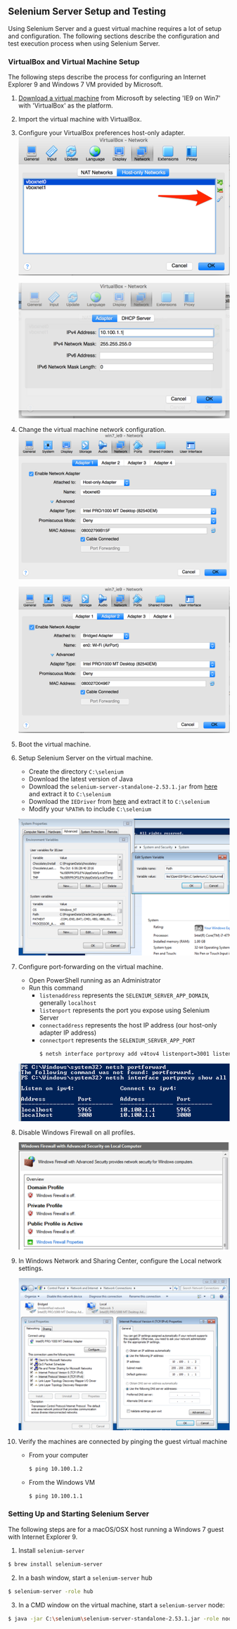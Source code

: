 ## Selenium Server Setup and Testing

Using Selenium Server and a guest virtual machine requires a lot of setup and configuration. The following sections describe the configuration and test execution process when using Selenium Server.

### VirtualBox and Virtual Machine Setup

The following steps describe the process for configuring an Internet Explorer 9 and Windows 7 VM provided by Microsoft.

1. [Download a virtual machine](https://developer.microsoft.com/en-us/microsoft-edge/tools/vms/) from Microsoft by selecting 'IE9 on Win7' with 'VirtualBox' as the platform.

2. Import the virtual machine with VirtualBox.

3. Configure your VirtualBox preferences host-only adapter.
    ![](/testing/virtualbox_hostonly.png)

    ![](/testing/virtualbox_hostonly_config.png)

4. Change the virtual machine network configuration.
    ![](/testing/guest_machine_adapter_1.png)

    ![](/testing/guest_machine_adapter_2.png)

5. Boot the virtual machine.

6. Setup Selenium Server on the virtual machine.
    - Create the directory `C:\selenium`
    - Download the latest version of Java
    - Download the `selenium-server-standalone-2.53.1.jar` from [here](http://selenium-release.storage.googleapis.com/index.html?path=2.53/) and extract it to `C:\selenium`
    - Download the `IEDriver` from [here](http://www.seleniumhq.org/download/) and extract it to `C:\selenium`
    - Modify your `%PATH%` to include `C:\selenium`

    ![](/testing/windows_path.png)

7. Configure port-forwarding on the virtual machine.
    - Open PowerShell running as an Administrator
    - Run this command
        * `listenaddress` represents the `SELENIUM_SERVER_APP_DOMAIN`, generally `localhost`
        * `listenport` represents the port you expose using Selenium Server
        * `connectaddress` represents the host IP address (our host-only adapter IP address)
        * `connectport` represents the `SELENIUM_SERVER_APP_PORT`
          ```bash
          $ netsh interface portproxy add v4tov4 listenport=3001 listenaddress=localhost connectport=3001 connectaddress=10.100.1.1
          ```

    ![](/testing/windows_portforward_config.png)

8. Disable Windows Firewall on all profiles.

    ![](/testing/windows_firewall.png)

9. In Windows Network and Sharing Center, configure the Local network settings.

    ![](/testing/windows_local_network.png)

10. Verify the machines are connected by pinging the guest virtual machine
    - From your computer
        ```bash
        $ ping 10.100.1.2
        ```
    - From the Windows VM
        ```bash
        $ ping 10.100.1.1
        ```

### Setting Up and Starting Selenium Server

The following steps are for a macOS/OSX host running a Windows 7 guest with Internet Explorer 9.

1. Install `selenium-server`
  ```bash
  $ brew install selenium-server
  ```

2. In a bash window, start a `selenium-server` hub
  ```bash
  $ selenium-server -role hub
  ```

3. In a CMD window on the virtual machine, start a `selenium-server` node:
  ```bash
  $ java -jar C:\selenium\selenium-server-standalone-2.53.1.jar -role node -hub http://10.100.1.1:4444/grid/register  -maxSession 15 -browser browserName="internet explorer",version=ANY,platform=WINDOWS,maxInstances=5 -Dwebdriver=C:\selenium\IEDriverServer.exe -port 5556
  ```
